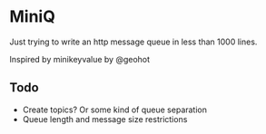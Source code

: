 # MiniQ

Just trying to write an http message queue in less than 1000 lines. 

Inspired by minikeyvalue by @geohot

## Todo
  - Create topics? Or some kind of queue separation
  - Queue length and message size restrictions 
